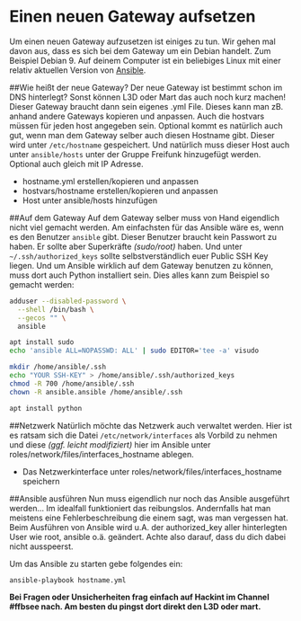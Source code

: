  Einen neuen Gateway aufsetzen
===============================

Um einen neuen Gateway aufzusetzen ist einiges zu tun. Wir gehen mal davon aus, dass es sich bei dem Gateway um ein Debian handelt. Zum Beispiel Debian 9.
Auf deinem Computer ist ein beliebiges Linux mit einer relativ aktuellen Version von [Ansible](https://ansible.org/).

##Wie heißt der neue Gateway?
Der neue Gateway ist bestimmt schon im DNS hinterlegt? Sonst können L3D oder Mart das auch noch kurz machen!
Dieser Gateway braucht dann sein eigenes .yml File. Dieses kann man zB. anhand andere Gateways kopieren und anpassen.
Auch die hostvars müssen für jeden host angegeben sein.
Optional kommt es natürlich auch gut, wenn man dem Gateway selber auch diesen Hostname gibt. Dieser wird unter ``/etc/hostname`` gespeichert. 
Und natürlich muss dieser Host auch unter ``ansible/hosts`` unter der Gruppe Freifunk hinzugefügt werden. Optional auch gleich mit IP Adresse.

 * hostname.yml erstellen/kopieren und anpassen
 * hostvars/hostname erstellen/kopieren und anpassen
 * Host unter ansible/hosts hinzufügen

##Auf dem Gateway
Auf dem Gateway selber muss von Hand eigendlich nicht viel gemacht werden. Am einfachsten für das Ansible wäre es, wenn es den Benutzer ``ansible`` gibt. Dieser Benutzer braucht kein Passwort zu haben. Er sollte aber Superkräfte *(sudo/root)* haben. Und unter ``~/.ssh/authorized_keys`` sollte selbstverständlich euer Public SSH Key liegen.
Und um Ansible wirklich auf dem Gateway benutzen zu können, muss dort auch Python installiert sein. Dies alles kann zum Beispiel so gemacht werden:

````bash
adduser --disabled-password \
  --shell /bin/bash \
  --gecos "" \
  ansible

apt install sudo
echo 'ansible ALL=NOPASSWD: ALL' | sudo EDITOR='tee -a' visudo

mkdir /home/ansible/.ssh
echo "YOUR SSH-KEY" > /home/ansible/.ssh/authorized_keys
chmod -R 700 /home/ansible/.ssh
chown -R ansible.ansible /home/ansible/.ssh

apt install python

````

##Netzwerk
Natürlich möchte das Netzwerk auch verwaltet werden. Hier ist es ratsam sich die Datei ``/etc/network/interfaces`` als Vorbild zu nehmen und diese *(ggf. leicht modifiziert)* hier im Ansible unter roles/network/files/interfaces_hostname ablegen.

 * Das Netzwerkinterface unter roles/network/files/interfaces_hostname speichern

##Ansible ausführen
Nun muss eigendlich nur noch das Ansible ausgeführt werden...
Im idealfall funktioniert das reibungslos. Andernfalls hat man meistens eine Fehlerbeschreibung die einem sagt, was man vergessen hat.
Beim Ausführen von Ansible wird u.A. der authorized_key aller hinterlegten User wie root, ansible o.ä. geändert. Achte also darauf, dass du dich dabei nicht ausspeerst.

Um das Ansible zu starten gebe folgendes ein:

````bash
ansible-playbook hostname.yml
````

**Bei Fragen oder Unsicherheiten frag einfach auf Hackint im Channel #ffbsee nach. Am besten du pingst dort direkt den L3D oder mart.**
